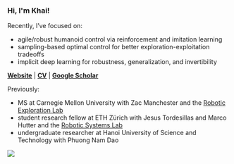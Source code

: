 ### Hi, I'm Khai!

Recently, I’ve focused on:
- agile/robust humanoid control via reinforcement and imitation learning
- sampling-based optimal control for better exploration-exploitation tradeoffs
- implicit deep learning for robustness, generalization, and invertibility

[**Website**](https://xkhainguyen.github.io/) | [**CV**](https://xkhainguyen.github.io/CV_Khai.pdf) | [**Google Scholar**](https://scholar.google.com/citations?user=ex03GKkAAAAJ&hl=en)

Previously:
- MS at Carnegie Mellon University with Zac Manchester and the [Robotic Exploration Lab](https://roboticexplorationlab.org/)
- student research fellow at ETH Zürich with Jesus Tordesillas and Marco Hutter and the [Robotic Systems Lab](https://rsl.ethz.ch/)
- undergraduate researcher at Hanoi University of Science and Technology with Phuong Nam Dao

<img src="https://github-readme-stats-sigma-five.vercel.app/api?username=xkhainguyen&show_icons=true&count_private=true&include_all_commits=true&hide_title=true&hide_border=true&theme=default"/>

